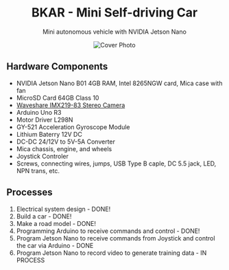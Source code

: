 <div  align="center">
<h1>BKAR - Mini Self-driving Car</h1>
<p>Mini autonomous vehicle with NVIDIA Jetson Nano</p>

![Cover Photo](https://github.com/thanhhoangvan/BKAR/blob/e93847b4f9b8579b21148a7098fbbca58b46e240/images/gif/cover.gif)
</div>

<h2>Hardware Components</h2>
<ul>
<li>NVIDIA Jetson Nano B01 4GB RAM, Intel 8265NGW card, Mica case with fan</li>
<li>MicroSD Card 64GB Class 10</li>
<li><a href="https://www.waveshare.com/imx219-83-stereo-camera.htm">Waveshare IMX219-83 Stereo Camera</a></li>
<li>Arduino Uno R3</li>
<li>Motor Driver L298N</li>
<li>GY-521 Acceleration Gyroscope Module</li>
<li>Lithium Baterry 12V DC</li>
<li>DC-DC 24/12V to 5V-5A Converter</li>
<li>Mica chassis, engine, and wheels</li>
<li>Joystick Controler</li>
<li>Screws, connecting wires, jumps, USB Type B caple, DC 5.5 jack, LED, NPN trans, etc.</li>
</ul>

<h2>Processes</h2>
<ol>
<li>Electrical system design - DONE!</li>
<li>Build a car - DONE!</li>
<li>Make a road model - DONE!</li>
<li>Programming Arduino to receive commands and control - DONE!</li>
<li>Program Jetson Nano to receive commands from Joystick and control the car via Arduino - DONE</li>
<li>Program Jetson Nano to record video to generate training data - IN PROCESS</li>
</ol>